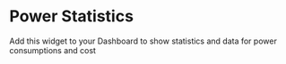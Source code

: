 # Power Statistics

Add this widget to your Dashboard to show statistics and data for power consumptions and cost